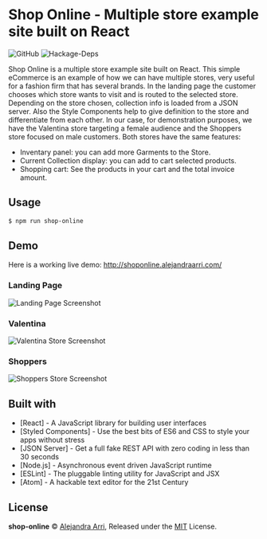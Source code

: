 # Shop Online - Multiple store example site built on React
![GitHub](https://img.shields.io/github/license/mashape/apistatus.svg?style=flat-square) ![Hackage-Deps](https://img.shields.io/hackage-deps/v/lens.svg?style=flat-square)

Shop Online is a multiple store example site built on React. This simple eCommerce is an example of how we can have multiple stores, very useful for a fashion firm that has several brands. In the landing page the customer chooses which store wants to visit and is routed to the selected store. Depending on the store chosen, collection info is loaded from a JSON server. Also the Style Components help to give definition to the store and differentiate from each other. In our case, for demonstration purposes, we have the Valentina store targeting a female audience and the Shoppers store focused on male customers. Both stores have the same features:  
 - Inventary panel: you can add more Garments to the Store.
 - Current Collection display: you can add to cart selected products.
 - Shopping cart: See the products in your cart and the total invoice amount.

## Usage
```bash
$ npm run shop-online
```
## Demo
Here is a working live demo:  http://shoponline.alejandraarri.com/

### Landing Page
![Landing Page Screenshot](https://raw.githubusercontent.com/alejandraarri/shop-online/master/img/landing.png?token=AIRH-G5opBLATNhGnTCPpRnczq2bh9iAks5blpJiwA%3D%3D)

### Valentina
![Valentina Store Screenshot](https://raw.githubusercontent.com/alejandraarri/shop-online/master/img/valentina.png?token=AIRH-GPb88lPYG4_-o7tRI-Bkt5_ir_Aks5blpLDwA%3D%3D)

### Shoppers
![Shoppers Store Screenshot](https://raw.githubusercontent.com/alejandraarri/shop-online/master/img/shoppers.png?token=AIRH-FnfLaJ_pNdVDOzGuNTYCFWIDrQ2ks5blpKvwA%3D%3D)

## Built with
* [React] - A JavaScript library for building user interfaces
* [Styled Components] - Use the best bits of ES6 and CSS to style your apps without stress
* [JSON Server] - Get a full fake REST API with zero coding in less than 30 seconds
* [Node.js] - Asynchronous event driven JavaScript runtime
* [ESLint] - The pluggable linting utility for JavaScript and JSX
* [Atom] - A hackable text editor for the 21st Century

## License
**shop-online** © [Alejandra Arri](https://github.com/alejandraarri), Released under the [MIT](https://github.com/alejandraarri/shop-online/blob/master/LICENSE) License.

